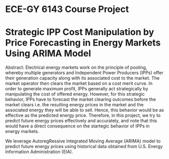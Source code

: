 # ECE-GY 6143 Course Project
# Strategic IPP Cost Manipulation by Price Forecasting in Energy Markets Using ARIMA Model

Abstract: Electrical energy markets work on the principle of pooling, whereby multiple generators and Independent Power Producers (IPPs) offer their generation capacity along with its associated cost to the market. The market operator then clears the market based on a cost merit curve. In order to generate maximum profit, IPPs generally act strategically by manipulating the cost of offered energy. However, for this strategic behavior, IPPs have to forecast the market clearing outcomes before the market clears i.e. the resulting energy prices in the market and the associated energy they will be able to sell. Hence, this behavior would be as effective as the predicted energy price. Therefore, in this project, we try to predict future energy prices effectively and accurately, and note that this would have a direct consequence on the startegic behavior of IPPs in energy markets.

We leverage AutoregRessive Integrated Moving Average (ARIMA) model to predict future energy prices using historical data obtained from U.S. Energy Information Administration (EIA).

